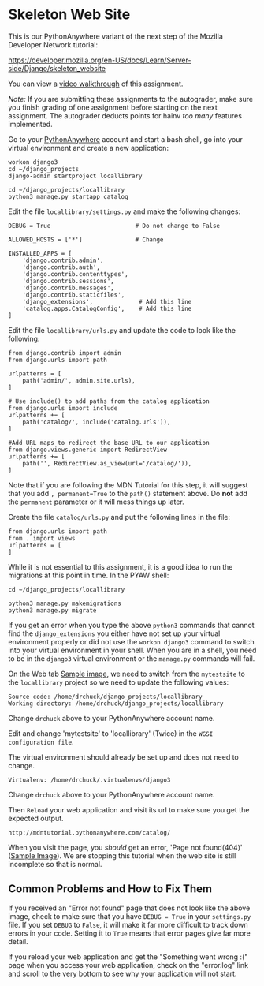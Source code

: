 Skeleton Web Site
=================

This is our PythonAnywhere variant of the next step of the Mozilla Developer Network
tutorial:

https://developer.mozilla.org/en-US/docs/Learn/Server-side/Django/skeleton_website

You can view a
<a href="https://www.youtube.com/watch?v=6_JHiJvXu-I&index=3&list=PLlRFEj9H3Oj5e-EH0t3kXrcdygrL9-u-Z" target="_blank">video walkthrough</a> of this assignment.

*Note:* If you are submitting these assignments to the autograder, make sure you finish
grading of one assignment before starting on the next assignment.  The autograder deducts
points for hainv *too many* features implemented.

Go to your
<a href="https://www.pythonanywhere.com" target="_blank">PythonAnywhere</a>
account and start a bash shell,
go into your virtual environment and create a new application:

    workon django3
    cd ~/django_projects
    django-admin startproject locallibrary

    cd ~/django_projects/locallibrary
    python3 manage.py startapp catalog

Edit the file `locallibrary/settings.py` and make the following changes:

    DEBUG = True                        # Do not change to False

    ALLOWED_HOSTS = ['*']               # Change

    INSTALLED_APPS = [
        'django.contrib.admin',
        'django.contrib.auth',
        'django.contrib.contenttypes',
        'django.contrib.sessions',
        'django.contrib.messages',
        'django.contrib.staticfiles',
        'django_extensions',             # Add this line
        'catalog.apps.CatalogConfig',    # Add this line
    ]

Edit the file `locallibrary/urls.py` and update the code to look like the following:

    from django.contrib import admin
    from django.urls import path

    urlpatterns = [
        path('admin/', admin.site.urls),
    ]

    # Use include() to add paths from the catalog application
    from django.urls import include
    urlpatterns += [
        path('catalog/', include('catalog.urls')),
    ]

    #Add URL maps to redirect the base URL to our application
    from django.views.generic import RedirectView
    urlpatterns += [
        path('', RedirectView.as_view(url='/catalog/')),
    ]

Note that if you are following the MDN Tutorial for this step, it will suggest
that you add `, permanent=True` to the `path()` statement above.   Do **not** add
the `permanent` parameter or it will mess things up later.

Create the file `catalog/urls.py` and put the following lines in the file:

    from django.urls import path
    from . import views
    urlpatterns = [
    ]

While it is not essential to this assignment, it is a good idea to run the migrations
at this point in time.  In the PYAW shell:

    cd ~/django_projects/locallibrary

    python3 manage.py makemigrations
    python3 manage.py migrate

If you get an error when you type the above `python3` commands that cannot
find the `django_extensions` you either have not set up your virtual environment
properly or did not use the `workon django3` command to switch into your
virtual environment in your shell.  When you are in a shell, you need to
be in the `django3` virtual environment or the `manage.py` commands will fail.

On the Web tab
<a href="paw_skeleton/webapp_config.png" target="_blank">Sample image</a>,
we need to switch from the `mytestsite` to the `locallibrary` project so we
need to update the following values:

    Source code: /home/drchuck/django_projects/locallibrary
    Working directory: /home/drchuck/django_projects/locallibrary

Change `drchuck` above to your PythonAnywhere account name.

Edit and change 'mytestsite' to 'locallibrary' (Twice) in the
`WGSI configuration file`.

The virtual environment should already be set up and does not need to change.

    Virtualenv: /home/drchuck/.virtualenvs/django3

Change `drchuck` above to your PythonAnywhere account name.

Then `Reload` your web application and visit its url to make sure you get the expected output.

    http://mdntutorial.pythonanywhere.com/catalog/

When you visit the page,
you *should* get an error, 'Page not found(404)'
(<a href="paw_skeleton/webapp_final.png" target="_blank">Sample Image</a>).
We are stopping this tutorial when the web site is still incomplete so that is normal.

Common Problems and How to Fix Them
-----------------------------------

If you received an "Error not found" page that does not look like the above image,
check to make sure that you have `DEBUG = True` in your `settings.py` file.  If you
set `DEBUG` to `False`, it will make it far more difficult to track down errors in
your code.  Setting it to `True` means that error pages give far more detail.

If you reload your web application and get the "Something went wrong :("
page when you access your web application, check on the "error.log" link
and scroll to the very bottom to see why your application will not start.

